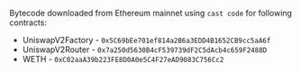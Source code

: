 Bytecode downloaded from Ethereum mainnet using `cast code` for following contracts:

* UniswapV2Factory - `0x5C69bEe701ef814a2B6a3EDD4B1652CB9cc5aA6f`
* UniswapV2Router - `0x7a250d5630B4cF539739dF2C5dAcb4c659F2488D`
* WETH - `0xC02aaA39b223FE8D0A0e5C4F27eAD9083C756Cc2`

